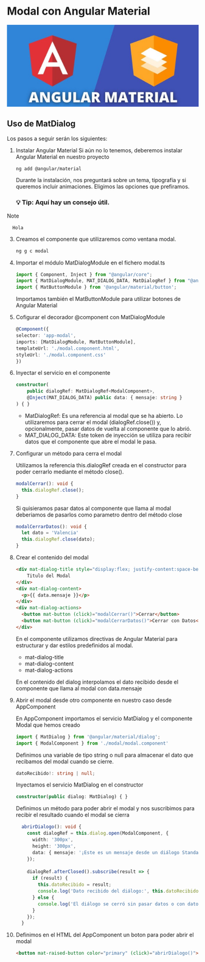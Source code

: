 # Modal con Angular Material

![Logo](public/images/logo.png)

## Uso de MatDialog

Los pasos a seguir serán los siguientes:

1. Instalar Angular Material
   Si aún no lo tenemos, deberemos instalar Angular Material en nuestro proyecto

    ```bash
    ng add @angular/material
    ```
  
    Durante la instalación, nos preguntará sobre un tema, tipografía y si queremos incluir animaciones. Eligimos las opciones que prefiramos.

    ### 💡 **Tip:** Aquí hay un consejo útil.

> [!NOTE]
> 
>       Hola

3. Creamos el componente que utilizaremos como ventana modal.

    ```bash
    ng g c modal
    ```

4. Importar el módulo MatDialogModule en el fichero modal.ts

    ```typescript
    import { Component, Inject } from "@angular/core";
    import { MatDialogModule, MAT_DIALOG_DATA, MatDialogRef } from "@angular/material/dialog"; 
    import { MatButtonModule } from '@angular/material/button';
    ```
    Importamos también el MatButtonModule para utilizar botones de Angular Material

5.  Cofigurar el decorador @component con MatDialogModule

    ```typescript
    @Component({
    selector: 'app-modal',
    imports: [MatDialogModule, MatButtonModule],
    templateUrl: './modal.component.html',
    styleUrl: './modal.component.css'
    })
    ```
6.  Inyectar el servicio en el componente

    ```typescript
    constructor(
        public dialogRef: MatDialogRef<ModalComponent>,
        @Inject(MAT_DIALOG_DATA) public data: { mensaje: string }
    ) { }
    ```

    - MatDialogRef: Es una referencia al modal que se ha abierto. Lo utilizaremos para cerrar el modal (dialogRef.close()) y, opcionalmente, pasar datos de vuelta al componente que lo abrió.
    - MAT_DIALOG_DATA: Este token de inyección se utiliza para recibir datos que el componente que abre el modal le pasa.

7. Configurar un método para cerra el modal

    Utilizamos la referencia this.dialogRef creada en el constructor para poder cerrarlo mediante el método close().
      ```typescript
      modalCerrar(): void {
        this.dialogRef.close();
      }
      ```

    Si quisieramos pasar datos al componente que llama al modal deberiamos de pasarlos como parametro dentro del método close

    ```typescript
    modalCerrarDatos(): void {
      let dato = 'Valencia'
      this.dialogRef.close(dato);
    }
    ```
8. Crear el contenido del modal

    ```html
    <div mat-dialog-title style="display:flex; justify-content:space-between; align-items:center;">
        Titulo del Modal
    </div>
    <div mat-dialog-content>
      <p>{{ data.mensaje }}</p>
    </div>
    <div mat-dialog-actions>
      <button mat-button (click)="modalCerrar()">Cerrar</button>
      <button mat-button (click)="modalCerrarDatos()">Cerrar con Datos</button>
    </div>
    ```
    En el componente utilizamos directivas de Angular Material para estructurar y dar estilos predefinidos al modal.
    - mat-dialog-title
    - mat-dialog-content
    - mat-dialog-actions

    En el contenido del dialog interpolamos el dato recibido desde el componente que llama al modal con data.mensaje

9. Abrir el modal desde otro componente en nuestro caso desde AppComponent

    En AppComponent importamos el servicio MatDialog y el componente Modal que hemos creado

    ```typescript
    import { MatDialog } from '@angular/material/dialog';
    import { ModalComponent } from './modal/modal.component'
    ```
    Definimos una variable de tipo string o null para almacenar el dato que recibamos del modal cuando se cierre.

    ```typescript
    datoRecibido!: string | null;
    ```
    Inyectamos el servicio MatDialog en el constructor
    ```typescript
    constructor(public dialog: MatDialog) { }
    ```
    Definimos un método para poder abrir el modal y nos suscribimos para recibir el resultado cuando el modal se cierra
    ```typescript
      abrirDialogo(): void {
        const dialogRef = this.dialog.open(ModalComponent, {
          width: '300px', 
          height: '300px',
          data: { mensaje: '¡Este es un mensaje desde un diálogo Standalone!' }
        });

        dialogRef.afterClosed().subscribe(result => {
          if (result) {
            this.datoRecibido = result;
            console.log('Dato recibido del diálogo:', this.datoRecibido);
          } else {
            console.log('El diálogo se cerró sin pasar datos o con datos nulos.');
          }
        });
      }
    ```

10. Definimos en el HTML del AppComponent un boton para poder abrir el modal
    ```html
    <button mat-raised-button color="primary" (click)="abrirDialogo()">Abrir</button>
    ````
    
